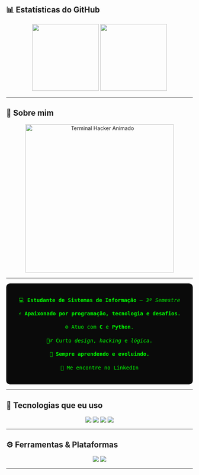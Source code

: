 ## 📊 Estatísticas do GitHub

<div align="center">

  <!-- Estatísticas gerais do GitHub -->
  <img height="180em" src="https://github-readme-stats.vercel.app/api?username=RydersS7&show_icons=true&theme=dark&icon_color=00ff00&title_color=00ff00&text_color=00ff00&bg_color=0A0A0A" />

  <!-- Linguagens mais usadas no estilo donut -->
  <img height="180em" src="https://github-readme-stats.vercel.app/api/top-langs/?username=RydersS7&layout=donut&theme=dark&bg_color=0A0A0A&title_color=00ff00&text_color=00ff00" />

</div>

---

## 🧠 Sobre mim
<div align="center">
  <img src="https://github.com/RydersS7/My-repository/blob/main/ryan_terminal_banner_clean.gif?raw=true" width="400" alt="Terminal Hacker Animado"/>
</div>

---

<div align="center" style="background:#0A0A0A; border-radius:10px; padding:20px; max-width:700px; font-family:'Fira Code', monospace; color:#00ff00;">


  <div style="display:inline-block; max-width: 500px; vertical-align: middle; text-align: center; line-height: 1.6;">
    <p>💻 <strong>Estudante de Sistemas de Informação</strong> — <em>3º Semestre</em></p>
    <p>⚡ <strong>Apaixonado por programação, tecnologia e desafios.</strong></p>
    <p>⚙️ Atuo com <strong>C</strong> e <strong>Python</strong>.</p>
    <p>🕵️‍♂️ Curto <em>design</em>, <em>hacking</em> e <em>lógica</em>.</p>
    <p>🔄 <strong>Sempre aprendendo e evoluindo.</strong></p>
    <p>🔗 Me encontre no <a href="https://linkedin.com/in/ryderss" target="_blank" style="color:#00ff00; text-decoration:none;">LinkedIn</a></p>
  </div>


</div>

---

## 💾 Tecnologias que eu uso



<div align="center">
  <img src="https://img.shields.io/badge/C-0A403D?style=for-the-badge&logo=c&logoColor=white">
  <img src="https://img.shields.io/badge/Python-0A403D?style=for-the-badge&logo=python&logoColor=white">
  <img src="https://img.shields.io/badge/Git-0A403D?style=for-the-badge&logo=git&logoColor=white">
  <img src="https://img.shields.io/badge/Linux-0A403D?style=for-the-badge&logo=linux&logoColor=white">
</div>

---

## ⚙️ Ferramentas & Plataformas


<div align="center">
  <img src="https://img.shields.io/badge/VSCODE-0A403D?style=for-the-badge&logo=visualstudiocode&logoColor=white">
  <img src="https://img.shields.io/badge/GitHub-0A403D?style=for-the-badge&logo=github&logoColor=white">
</div>

---

